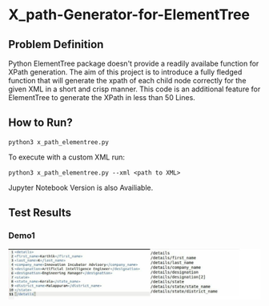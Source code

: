 # X_path-Generator-for-ElementTree


## Problem Definition

Python ElementTree package doesn't provide a readily availabe function for XPath generation. The aim of this project is to introduce a fully fledged function that will generate the xpath of each child node correctly for the given XML in a short and crisp manner. This code is an additional feature for ElementTree to generate the XPath in less than 50 Lines. 


## How to Run?
```
python3 x_path_elementree.py

```

To execute with a custom XML run:

``` 
python3 x_path_elementree.py --xml <path to XML>

```

Jupyter Notebook Version is also Availiable.


## Test Results
### Demo1
<p align="center">
  <img src="image.jpg">
</p> 

